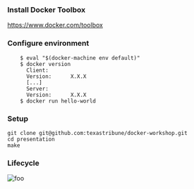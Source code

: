 ### Install Docker Toolbox

https://www.docker.com/toolbox

### Configure environment

```
    $ eval "$(docker-machine env default)"
    $ docker version
      Client:
      Version:      X.X.X
      [...]
      Server:
      Version:      X.X.X
    $ docker run hello-world
```

### Setup

```
git clone git@github.com:texastribune/docker-workshop.git
cd presentation
make
```

### Lifecycle
![foo](presentation/lifecycle.svg)
